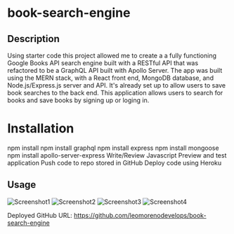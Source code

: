 # book-search-engine

## Description
Using starter code this project allowed me to create a a fully functioning Google Books API search engine built with a RESTful API that was refactored to be a GraphQL API built with Apollo Server. The app was built using the MERN stack, with a React front end, MongoDB database, and Node.js/Express.js server and API. It's already set up to allow users to save book searches to the back end. This application allows users to search for books and save books by signing up or loging in.

# Installation
npm install 
npm install graphql
npm install express
npm install mongoose
npm install apollo-server-express
Write/Review Javascript
Preview and test application
Push code to repo stored in GitHub
Deploy code using Heroku

## Usage
![Screenshot1](https://user-images.githubusercontent.com/105739936/204712122-1dbe9126-ac66-490a-a019-8cad97068e75.png)
![Screenshot2](https://user-images.githubusercontent.com/105739936/204712127-b630b075-3f87-471d-a19c-27b944eb06f2.png)
![Screenshot3](https://user-images.githubusercontent.com/105739936/204712136-2a4a8c38-8b71-4f29-b2b6-cccb9048195b.png)
![Screenshot4](https://user-images.githubusercontent.com/105739936/204712145-63afdea0-c0ae-404e-bbbc-6b03e37be50c.png)

Deployed GitHub URL: https://github.com/leomorenodevelops/book-search-engine